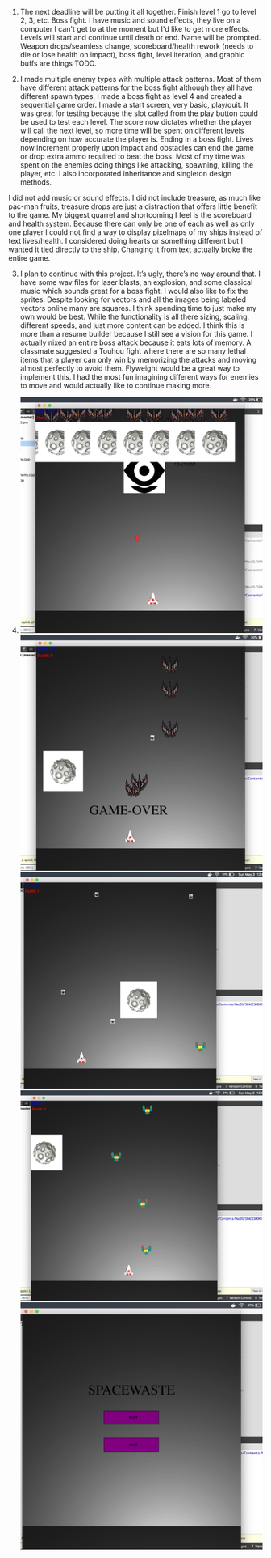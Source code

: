 1.  The next deadline will be putting it all together. Finish level 1 go
    to level 2, 3, etc. Boss fight. I have music and sound effects, they
    live on a computer I can't get to at the moment but I'd like to get
    more effects. Levels will start and continue until death or end.
    Name will be prompted. Weapon drops/seamless change,
    scoreboard/health rework (needs to die or lose health on impact),
    boss fight, level iteration, and graphic buffs are things TODO.

2.  I made multiple enemy types with multiple attack patterns. Most of
    them have different attack patterns for the boss fight although they
    all have different spawn types. I made a boss fight as level 4 and
    created a sequential game order. I made a start screen, very basic,
    play/quit. It was great for testing because the slot called from the
    play button could be used to test each level. The score now dictates
    whether the player will call the next level, so more time will be
    spent on different levels depending on how accurate the player is.
    Ending in a boss fight. Lives now increment properly upon impact and
    obstacles can end the game or drop extra ammo required to beat the
    boss. Most of my time was spent on the enemies doing things like
    attacking, spawning, killing the player, etc. I also incorporated
    inheritance and singleton design methods.

I did not add music or sound effects. I did not include treasure, as
much like pac-man fruits, treasure drops are just a distraction that
offers little benefit to the game. My biggest quarrel and shortcoming I
feel is the scoreboard and health system. Because there can only be one
of each as well as only one player I could not find a way to display
pixelmaps of my ships instead of text lives/health. I considered doing
hearts or something different but I wanted it tied directly to the ship.
Changing it from text actually broke the entire game.

3.  I plan to continue with this project. It’s ugly, there’s no way
    around that. I have some wav files for laser blasts, an explosion,
    and some classical music which sounds great for a boss fight. I
    would also like to fix the sprites. Despite looking for vectors and
    all the images being labeled vectors online many are squares. I
    think spending time to just make my own would be best. While the
    functionality is all there sizing, scaling, different speeds, and
    just more content can be added. I think this is more than a resume
    builder because I still see a vision for this game. I actually nixed
    an entire boss attack because it eats lots of memory. A classmate
    suggested a Touhou fight where there are so many lethal items that a
    player can only win by memorizing the attacks and moving almost
    perfectly to avoid them. Flyweight would be a great way to implement
    this. I had the most fun imagining different ways for enemies to
    move and would actually like to continue making more.

4.  ![](images/image2.png)![](images/image3.png)![](images/image4.png)![](images/image5.png)![](images/image1.png)

